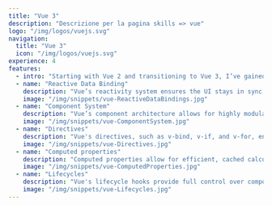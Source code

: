 ```yaml
---
title: "Vue 3"
description: "Descrizione per la pagina skills => vue"
logo: "/img/logos/vuejs.svg"
navigation:
  title: "Vue 3"
  icon: "/img/logos/vuejs.svg"
experience: 4
features:
  - intro: "Starting with Vue 2 and transitioning to Vue 3, I’ve gained a deep understanding of Vue.js and its evolving ecosystem. My focus is on building performant, modular applications, leveraging Vue's reactivity and component-based architecture. I ensure seamless user experiences through dynamic data binding, efficient routing, and reusable components. With a strong foundation in integrating Vue with various tech stacks, I develop scalable, maintainable solutions that align with both user and business needs."
  - name: "Reactive Data Binding"
    description: "Vue’s reactivity system ensures the UI stays in sync with underlying data, whether using ref() for primitives or reactive() for complex objects. I leverage this system to create dynamic interfaces that respond instantly to user input without manual DOM manipulation. Understanding the nuances of both methods, I apply them based on the specific data requirements, ensuring efficient, scalable and  maintainable code."
    image: "/img/snippets/vue-ReactiveDataBindings.jpg"
  - name: "Component System"
    description: "Vue’s component architecture allows for highly modular code. I use props for one-way data binding, ensuring proper type validation and $emit to trigger custom events for parent-child communication. I often leverage scoped slots for flexible content distribution and provide/inject when managing deeper component hierarchies. This method ensures components remain decoupled, maintainable, and scalable."
    image: "/img/snippets/vue-ComponentSystem.jpg"
  - name: "Directives"
    description: "Vue's directives, such as v-bind, v-if, and v-for, enable efficient DOM manipulation without manual updates. I use v-bind to handle dynamic attributes and v-if for optimizing conditional rendering by minimizing unnecessary re-renders. For large data sets, v-for is key in handling efficient rendering of lists. Additionally, I've developed custom directives to encapsulate complex DOM interactions, enhancing code reusability and clarity."
    image: "/img/snippets/vue-Directives.jpg"
  - name: "Computed properties"
    description: "Computed properties allow for efficient, cached calculations based on reactive data. I use computed properties to handle complex logic that depends on reactive state, ensuring the UI updates efficiently without unnecessary recalculations. By using them alongside watchers, I maintain clean and optimized code and enhanced responsiveness."
    image: "/img/snippets/vue-ComputedProperties.jpg"
  - name: "Lifecycles"
    description: "Vue's lifecycle hooks provide full control over component behavior during its creation, update, and destruction phases. I frequently use hooks like mounted() to trigger actions after DOM rendering, beforeUpdate() for optimization, and beforeUnmount() for cleanup tasks."
    image: "/img/snippets/vue-Lifecycles.jpg"
---
```


<!-- <h2 class="TestClass SecondTestClass">Vue 3 nad Nuxt</h2>

<p>Starting with Vue 2 and transitioning to Vue 3, I’ve gained a deep understanding of Vue.js and its evolving ecosystem. My focus is on building performant, modular applications, leveraging Vue's **reactivity** and component-based architecture.
<br>
I ensure seamless user experiences through dynamic data binding, efficient routing, and reusable components. With a strong foundation in integrating Vue with various tech stacks, I develop scalable, maintainable solutions that align with both user and business needs.</p>

<h2 id="TestID">Reactive Data Binding</h2>
<p>Vue’s reactivity system ensures the UI stays in sync with underlying data, whether using ref() for primitives or reactive() for complex objects. I leverage this system to create dynamic interfaces that respond instantly to user input without manual DOM manipulation. 

Understanding the nuances of both methods, I apply them based on the specific data requirements, ensuring efficient, scalable and  maintainable code.</p>

Hello [World]{style="color: green;" .custom-class #custom-id}!



<img src="/img/logos/vuejs-original.svg" alt="Vue logo" class=""> -->
